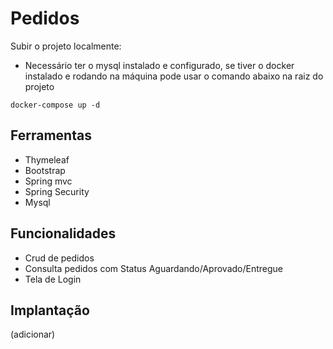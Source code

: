 # Pedidos 

Subir o projeto localmente: 
* Necessário ter o mysql instalado e configurado, se tiver o docker instalado e rodando na máquina pode usar o comando abaixo na raiz do projeto

`docker-compose up -d`

## Ferramentas
- Thymeleaf
- Bootstrap
- Spring mvc
- Spring Security
- Mysql

## Funcionalidades
- Crud de pedidos
- Consulta pedidos com Status Aguardando/Aprovado/Entregue
- Tela de Login

## Implantação
(adicionar)


